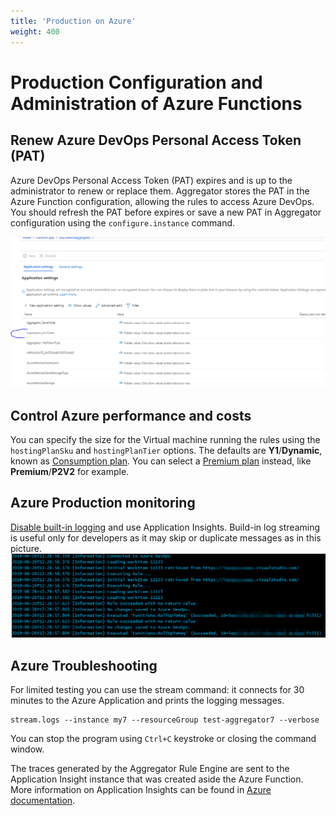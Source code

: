 ```yaml
---
title: 'Production on Azure'
weight: 400
---
```


# Production Configuration and Administration of Azure Functions


## Renew Azure DevOps Personal Access Token (PAT)

Azure DevOps Personal Access Token (PAT) expires and is up to the administrator to renew or replace them.
Aggregator stores the PAT in the Azure Function configuration, allowing the rules to access Azure DevOps. You should refresh the PAT before expires or save a new PAT in Aggregator configuration using the `configure.instance` command.

![PAT token saved in Azure Function configuration](PAT-token-in-Function-configuration.png)


## Control Azure performance and costs

You can specify the size for the Virtual machine running the rules using the `hostingPlanSku` and `hostingPlanTier` options. The defaults are **Y1**/**Dynamic**, known as [Consumption plan](https://docs.microsoft.com/en-us/azure/azure-functions/functions-scale#consumption-plan). You can select a [Premium plan](https://docs.microsoft.com/en-us/azure/azure-functions/functions-scale#premium-plan) instead, like **Premium**/**P2V2** for example.


## Azure Production monitoring

[Disable built-in logging](https://docs.microsoft.com/en-us/azure/azure-functions/functions-monitoring#disable-built-in-logging) and use Application Insights.
Build-in log streaming is useful only for developers as it may skip or duplicate messages as in this picture.
![Duplicated log streaming message](basic-log-streaming.png)


## Azure Troubleshooting

For limited testing you can use the stream command: it connects for 30 minutes to the Azure Application and prints the logging messages.
```Batchfile
stream.logs --instance my7 --resourceGroup test-aggregator7 --verbose
```
You can stop the program using `Ctrl+C` keystroke or closing the command window.

The traces generated by the Aggregator Rule Engine are sent to the Application Insight instance that was created aside the Azure Function.
More information on Application Insights can be found in [Azure documentation](https://docs.microsoft.com/en-us/azure/azure-monitor/app/app-insights-overview).
